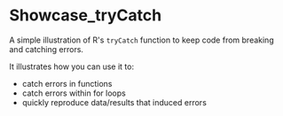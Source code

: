 # Showcase_tryCatch

A simple illustration of R's `tryCatch` function to keep code from breaking and catching errors.

It illustrates how you can use it to:

* catch errors in functions
* catch errors within for loops
* quickly reproduce data/results that induced errors
